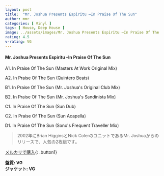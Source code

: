 ```yaml
---
layout: post
title:  "Mr. Joshua Presents Espiritu –In Praise Of The Sun"
author: mmr
categories: [ Vinyl ]
tags: [ House, Deep House ]
image: ../assets/images/Mr. Joshua Presents Espiritu –In Praise Of The Sun.jpg
rating: 4.5
v-rating: VG
---
```


#### Mr. Joshua Presents Espiritu –In Praise Of The Sun

A1. In Praise Of The Sun (Masters At Work Original Mix)

A2. In Praise Of The Sun (Quintero Beats)

B1. In Praise Of The Sun (Mr. Joshua's Original Club Mix)

B2. In Praise Of The Sun (Mr. Joshua's Sandinista Mix)

C1. In Praise Of The Sun (Sun Dub)

C2. In Praise Of The Sun (Sun Acapella)

D1. In Praise Of The Sun (Sono's Frequent Traveller Mix)


> 2002年にBrian HigginsとNick ColerのユニットであるMr. Joshuaからのリリースで、人気の2枚組です。

[メルカリで購入](https://jp.mercari.com/item/m61637238280){: .button1}


<div class="mt-4 mb-4 d-flex align-items-center">
<strong class="mr-1">盤質: VG</strong>
</div>
<div class="mt-4 mb-4 d-flex align-items-center">
<strong class="mr-1">ジャケット: VG</strong>
</div>